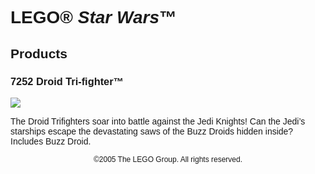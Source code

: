 <div style="font-family: Helvetica, sans-serif;">
<h1>LEGO® <i>Star Wars</i>™</h1>
<h2>Products</h2>
<h3 style="font-weight: bold;">
<span class="product_number">7252</span>
<span class="title">Droid Tri-fighter™</span>
</h3>
<img src="https://www.lego.com/cdn/product-assets/product.img.pri/7252_prod.jpg" type="image/jpeg">
<p class="description">The Droid Trifighters soar into battle against the Jedi Knights! Can the Jedi’s starships escape the devastating saws of the Buzz Droids hidden inside? Includes Buzz Droid.</p>
<p class="footer" style="font-size: 12px; text-align: center;">©2005 The LEGO Group. All rights reserved.</p>
</div>
